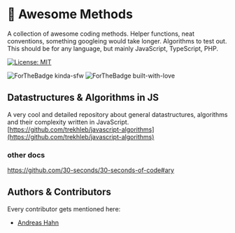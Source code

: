 # 💪 Awesome Methods
A collection of awesome coding methods. Helper functions, neat conventions, something googleing would take longer. Algorithms to test out. 
This should be for any language, but mainly JavaScript, TypeScript, PHP.

[![License: MIT](https://img.shields.io/badge/License-MIT-yellow.svg)](https://opensource.org/licenses/MIT)

![ForTheBadge kinda-sfw](https://forthebadge.com/images/badges/kinda-sfw.svg)
![ForTheBadge built-with-love](http://ForTheBadge.com/images/badges/built-with-love.svg)

## Datastructures & Algorithms in JS
A very cool and detailed repository about general datastructures, algorithms and their complexity written in JavaScript.
[https://github.com/trekhleb/javascript-algorithms](https://github.com/trekhleb/javascript-algorithms)

### other docs
https://github.com/30-seconds/30-seconds-of-code#ary

## Authors & Contributors
Every contributor gets mentioned here:
* [Andreas Hahn](https://github.com/drdreo)
